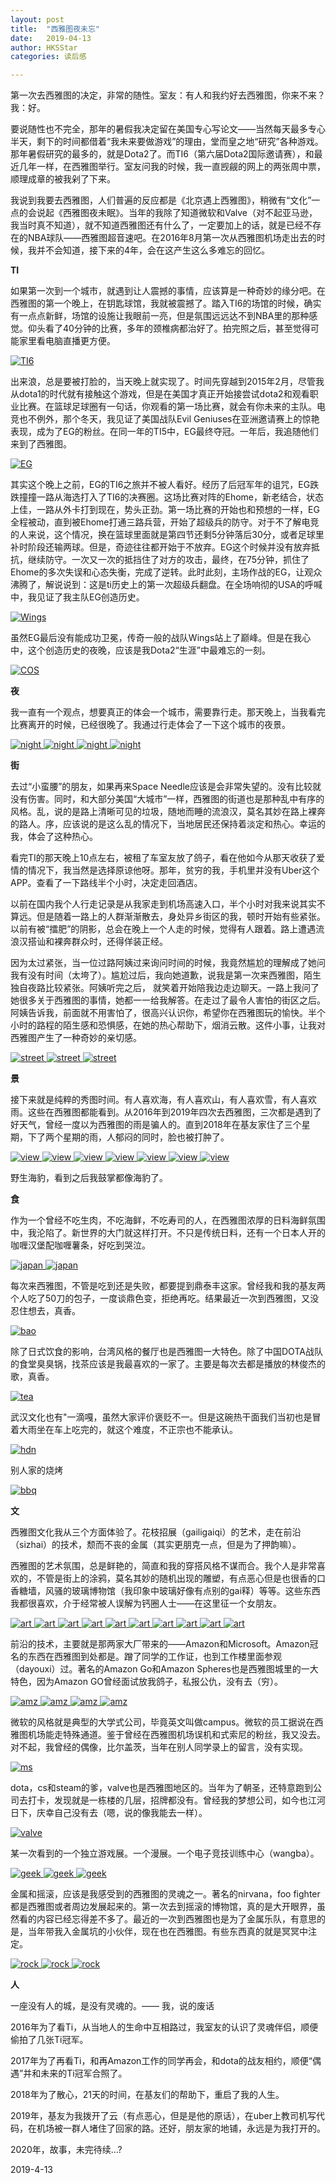 ```yaml
---
layout: post
title:  "西雅图夜未忘"
date:   2019-04-13
author: HKSStar
categories: 读后感

---
```


第一次去西雅图的决定，非常的随性。室友：有人和我约好去西雅图，你来不来？我：好。

要说随性也不完全，那年的暑假我决定留在美国专心写论文——当然每天最多专心半天，剩下的时间都借着“我未来要做游戏”的理由，堂而皇之地“研究”各种游戏。那年暑假研究的最多的，就是Dota2了。而TI6（第六届Dota2国际邀请赛），和最近几年一样，在西雅图举行。室友问我的时候，我一直觊觎的网上的两张周中票，顺理成章的被我剁了下来。

我说到我要去西雅图，人们普遍的反应都是《北京遇上西雅图》，稍微有“文化”一点的会说起《西雅图夜未眠》。当年的我除了知道微软和Valve（对不起亚马逊，我当时真不知道），就不知道西雅图还有什么了，一定要加上的话，就是已经不存在的NBA球队——西雅图超音速吧。在2016年8月第一次从西雅图机场走出去的时候，我并不会知道，接下来的4年，会在这产生这么多难忘的回忆。

**TI**


如果第一次到一个城市，就遇到让人震撼的事情，应该算是一种奇妙的缘分吧。在西雅图的第一个晚上，在钥匙球馆，我就被震撼了。踏入TI6的场馆的时候，确实有一点点新鲜，场馆的设施让我眼前一亮，但是氛围远远达不到NBA里的那种感觉。仰头看了40分钟的比赛，多年的颈椎病都治好了。拍完照之后，甚至觉得可能家里看电脑直播更方便。

<a href="https://radiump.github.io/myblog/assets/images/sea/1.jpg"  data-lightbox="falcon9-large">
  <img src="https://radiump.github.io/myblog/assets/images/sea/1.jpg" title="TI6">
</a>


出来浪，总是要被打脸的，当天晚上就实现了。时间先穿越到2015年2月，尽管我从dota1的时代就有接触这个游戏，但是在美国才真正开始接尝试dota2和观看职业比赛。在篮球足球圈有一句话，你观看的第一场比赛，就会有你未来的主队。电竞也不例外，那个冬天，我见证了美国战队Evil Geniuses在亚洲邀请赛上的惊艳表现，成为了EG的粉丝。在同一年的TI5中，EG最终夺冠。一年后，我追随他们来到了西雅图。

<a href="https://radiump.github.io/myblog/assets/images/sea/2.jpg"  data-lightbox="falcon9-large">
  <img src="https://radiump.github.io/myblog/assets/images/sea/2.jpg" title="EG">
</a>


其实这个晚上之前，EG的TI6之旅并不被人看好。经历了后冠军年的诅咒，EG跌跌撞撞一路从海选打入了TI6的决赛圈。这场比赛对阵的Ehome，新老结合，状态上佳，一路从外卡打到现在，势头正劲。第一场比赛的开始也和预想的一样，EG全程被动，直到被Ehome打通三路兵营，开始了超级兵的防守。对于不了解电竞的人来说，这个情况，换在篮球里面就是第四节还剩5分钟落后30分，或者足球里补时阶段还输两球。但是，奇迹往往都开始于不放弃。EG这个时候并没有放弃抵抗，继续防守。一次又一次的抵挡住了对方的攻击，最终，在75分钟，抓住了Ehome的多次失误和心态失衡，完成了逆转。此时此刻，主场作战的EG，让观众沸腾了，解说说到：这是ti历史上的第一次超级兵翻盘。在全场响彻的USA的呼喊中，我见证了我主队EG创造历史。


<a href="https://radiump.github.io/myblog/assets/images/sea/3.jpg"  data-lightbox="falcon9-large">
  <img src="https://radiump.github.io/myblog/assets/images/sea/3.jpg" title="Wings">
</a>

虽然EG最后没有能成功卫冕，传奇一般的战队Wings站上了巅峰。但是在我心中，这个创造历史的夜晚，应该是我Dota2“生涯”中最难忘的一刻。


<a href="https://radiump.github.io/myblog/assets/images/sea/4.jpg"  data-lightbox="falcon9-large">
  <img src="https://radiump.github.io/myblog/assets/images/sea/4.jpg" title="COS">
</a>

**夜**

我一直有一个观点，想要真正的体会一个城市，需要靠行走。那天晚上，当我看完比赛离开的时候，已经很晚了。我通过行走体会了一下这个城市的夜景。


<a href="https://radiump.github.io/myblog/assets/images/sea/5.jpg"  data-lightbox="falcon9-large">
  <img src="https://radiump.github.io/myblog/assets/images/sea/5.jpg" title="night">
</a>

<a href="https://radiump.github.io/myblog/assets/images/sea/6.jpg"  data-lightbox="falcon9-large">
  <img src="https://radiump.github.io/myblog/assets/images/sea/6.jpg" title="night">
</a>

<a href="https://radiump.github.io/myblog/assets/images/sea/7.jpg"  data-lightbox="falcon9-large">
  <img src="https://radiump.github.io/myblog/assets/images/sea/7.jpg" title="night">
</a>

<a href="https://radiump.github.io/myblog/assets/images/sea/8.jpg"  data-lightbox="falcon9-large">
  <img src="https://radiump.github.io/myblog/assets/images/sea/8.jpg" title="night">
</a>

**街**

去过“小蛮腰”的朋友，如果再来Space Needle应该是会非常失望的。没有比较就没有伤害。同时，和大部分美国“大城市”一样，西雅图的街道也是那种乱中有序的风格。乱，说的是路上清晰可见的垃圾，随地而睡的流浪汉，莫名其妙在路上裸奔的路人。序，应该说的是这么乱的情况下，当地居民还保持着淡定和热心。幸运的我，体会了这种热心。

看完TI的那天晚上10点左右，被租了车室友放了鸽子，看在他如今从那天收获了爱情的情况下，我当然是选择原谅他呀。那年，贫穷的我，手机里并没有Uber这个APP。查看了一下路线半个小时，决定走回酒店。

以前在国内我个人行走记录是从我家走到机场高速入口，半个小时对我来说其实不算远。但是随着一路上的人群渐渐散去，身处异乡街区的我，顿时开始有些紧张。以前有被“擂肥”的阴影，总会在晚上一个人走的时候，觉得有人跟着。路上遭遇流浪汉搭讪和裸奔群众时，还得佯装正经。

因为太过紧张，当一位过路阿姨过来询问时间的时候，我竟然尴尬的理解成了她问我有没有时间（太垮了）。尴尬过后，我向她道歉，说我是第一次来西雅图，陌生独自夜路比较紧张。阿姨听完之后， 就笑着开始陪我边走边聊天。一路上我问了她很多关于西雅图的事情，她都一一给我解答。在走过了最令人害怕的街区之后。阿姨告诉我，前面就不用害怕了，很高兴认识你，希望你在西雅图玩的愉快。半个小时的路程的陌生感和恐惧感，在她的热心帮助下，烟消云散。这件小事，让我对西雅图产生了一种奇妙的亲切感。

<a href="https://radiump.github.io/myblog/assets/images/sea/9.jpg"  data-lightbox="falcon9-large">
  <img src="https://radiump.github.io/myblog/assets/images/sea/9.jpg" title="street">
</a>
<a href="https://radiump.github.io/myblog/assets/images/sea/10.jpg"  data-lightbox="falcon9-large">
  <img src="https://radiump.github.io/myblog/assets/images/sea/10.jpg" title="street">
</a>
<a href="https://radiump.github.io/myblog/assets/images/sea/11.jpg"  data-lightbox="falcon9-large">
  <img src="https://radiump.github.io/myblog/assets/images/sea/11.jpg" title="street">
</a>


**景**

接下来就是纯粹的秀图时间。有人喜欢海，有人喜欢山，有人喜欢雪，有人喜欢雨。这些在西雅图都能看到。从2016年到2019年四次去西雅图，三次都是遇到了好天气，曾经一度以为西雅图的雨是骗人的。直到2018年在基友家住了三个星期，下了两个星期的雨，人郁闷的同时，脸也被打肿了。

<a href="https://radiump.github.io/myblog/assets/images/sea/12.jpg"  data-lightbox="falcon9-large">
  <img src="https://radiump.github.io/myblog/assets/images/sea/12.jpg" title="view">
</a>
<a href="https://radiump.github.io/myblog/assets/images/sea/13.jpg"  data-lightbox="falcon9-large">
  <img src="https://radiump.github.io/myblog/assets/images/sea/13.jpg" title="view">
</a>
<a href="https://radiump.github.io/myblog/assets/images/sea/14.jpg"  data-lightbox="falcon9-large">
  <img src="https://radiump.github.io/myblog/assets/images/sea/14.jpg" title="view">
</a>
<a href="https://radiump.github.io/myblog/assets/images/sea/15.jpg"  data-lightbox="falcon9-large">
  <img src="https://radiump.github.io/myblog/assets/images/sea/15.jpg" title="view">
</a>
<a href="https://radiump.github.io/myblog/assets/images/sea/16.jpg"  data-lightbox="falcon9-large">
  <img src="https://radiump.github.io/myblog/assets/images/sea/16.jpg" title="view">
</a>
<a href="https://radiump.github.io/myblog/assets/images/sea/17.jpg"  data-lightbox="falcon9-large">
  <img src="https://radiump.github.io/myblog/assets/images/sea/17.jpg" title="view">
</a>
<a href="https://radiump.github.io/myblog/assets/images/sea/18.jpg"  data-lightbox="falcon9-large">
  <img src="https://radiump.github.io/myblog/assets/images/sea/18.jpg" title="view">
</a>


野生海豹，看到之后我鼓掌都像海豹了。

**食**

作为一个曾经不吃生肉，不吃海鲜，不吃寿司的人，在西雅图浓厚的日料海鲜氛围中，我沦陷了。新世界的大门就这样打开。不只是传统日料，还有一个日本人开的咖喱汉堡配咖喱薯条，好吃到哭泣。

<a href="https://radiump.github.io/myblog/assets/images/sea/19.jpg"  data-lightbox="falcon9-large">
  <img src="https://radiump.github.io/myblog/assets/images/sea/19.jpg" title="japan">
</a>
<a href="https://radiump.github.io/myblog/assets/images/sea/20.jpg"  data-lightbox="falcon9-large">
  <img src="https://radiump.github.io/myblog/assets/images/sea/20.jpg" title="japan">
</a>





每次来西雅图，不管是吃到还是失败，都要提到鼎泰丰这家。曾经我和我的基友两个人吃了50刀的包子，一度谈鼎色变，拒绝再吃。结果最近一次到西雅图，又没忍住想去，真香。


<a href="https://radiump.github.io/myblog/assets/images/sea/21.jpg"  data-lightbox="falcon9-large">
  <img src="https://radiump.github.io/myblog/assets/images/sea/21.jpg" title="bao">
</a>




除了日式饮食的影响，台湾风格的餐厅也是西雅图一大特色。除了中国DOTA战队的食堂臭臭锅，找茶应该是我最喜欢的一家了。主要是每次去都是播放的林俊杰的歌，真香。

<a href="https://radiump.github.io/myblog/assets/images/sea/22.jpg"  data-lightbox="falcon9-large">
  <img src="https://radiump.github.io/myblog/assets/images/sea/22.jpg" title="tea">
</a>




武汉文化也有"一滴嘎，虽然大家评价褒贬不一。但是这碗热干面我们当初也是冒着大雨坐在车上吃完的，就这个难度，不正宗也不能承认。

<a href="https://radiump.github.io/myblog/assets/images/sea/23.jpg"  data-lightbox="falcon9-large">
  <img src="https://radiump.github.io/myblog/assets/images/sea/23.jpg" title="hdn">
</a>



别人家的烧烤

<a href="https://radiump.github.io/myblog/assets/images/sea/24.jpg"  data-lightbox="falcon9-large">
  <img src="https://radiump.github.io/myblog/assets/images/sea/24.jpg" title="bbq">
</a>



**文**

西雅图文化我从三个方面体验了。花枝招展（gailigaiqi）的艺术，走在前沿（sizhai）的技术，颓而不丧的金属（其实更朋克一点，但是为了押韵嘛）。

西雅图的艺术氛围，总是鲜艳的，简直和我的穿搭风格不谋而合。我个人是非常喜欢的，不管是街上的涂鸦，莫名其妙的随机出现的雕塑，有点恶心但是也很香的口香糖墙，风骚的玻璃博物馆（我印象中玻璃好像有点别的gai释）等等。这些东西我都很喜欢，介于经常被人误解为钙圈人士——在这里征一个女朋友。


<a href="https://radiump.github.io/myblog/assets/images/sea/25.jpg"  data-lightbox="falcon9-large">
  <img src="https://radiump.github.io/myblog/assets/images/sea/25.jpg" title="art">
</a>
<a href="https://radiump.github.io/myblog/assets/images/sea/26.jpg"  data-lightbox="falcon9-large">
  <img src="https://radiump.github.io/myblog/assets/images/sea/26.jpg" title="art">
</a>
<a href="https://radiump.github.io/myblog/assets/images/sea/27.jpg"  data-lightbox="falcon9-large">
  <img src="https://radiump.github.io/myblog/assets/images/sea/27.jpg" title="art">
</a>
<a href="https://radiump.github.io/myblog/assets/images/sea/28.jpg"  data-lightbox="falcon9-large">
  <img src="https://radiump.github.io/myblog/assets/images/sea/28.jpg" title="art">
</a>
<a href="https://radiump.github.io/myblog/assets/images/sea/29.jpg"  data-lightbox="falcon9-large">
  <img src="https://radiump.github.io/myblog/assets/images/sea/29.jpg" title="art">
</a>
<a href="https://radiump.github.io/myblog/assets/images/sea/30.jpg"  data-lightbox="falcon9-large">
  <img src="https://radiump.github.io/myblog/assets/images/sea/30.jpg" title="art">
</a>
<a href="https://radiump.github.io/myblog/assets/images/sea/31.jpg"  data-lightbox="falcon9-large">
  <img src="https://radiump.github.io/myblog/assets/images/sea/31.jpg" title="art">
</a>
<a href="https://radiump.github.io/myblog/assets/images/sea/32.jpg"  data-lightbox="falcon9-large">
  <img src="https://radiump.github.io/myblog/assets/images/sea/32.jpg" title="art">
</a>
<a href="https://radiump.github.io/myblog/assets/images/sea/33.jpg"  data-lightbox="falcon9-large">
  <img src="https://radiump.github.io/myblog/assets/images/sea/33.jpg" title="art">
</a>
<a href="https://radiump.github.io/myblog/assets/images/sea/34.jpg"  data-lightbox="falcon9-large">
  <img src="https://radiump.github.io/myblog/assets/images/sea/34.jpg" title="art">
</a>



前沿的技术，主要就是那两家大厂带来的——Amazon和Microsoft。Amazon冠名的东西在西雅图到处都是。蹭了同学的工作证，也到工作楼里面参观（dayouxi）过。著名的Amazon Go和Amazon Spheres也是西雅图城里的一大特色，因为Amazon GO曾经面试放我鸽子，私报公仇，没有去（穷）。


<a href="https://radiump.github.io/myblog/assets/images/sea/35.jpg"  data-lightbox="falcon9-large">
  <img src="https://radiump.github.io/myblog/assets/images/sea/35.jpg" title="amz">
</a>
<a href="https://radiump.github.io/myblog/assets/images/sea/36.jpg"  data-lightbox="falcon9-large">
  <img src="https://radiump.github.io/myblog/assets/images/sea/36.jpg" title="amz">
</a>
<a href="https://radiump.github.io/myblog/assets/images/sea/37.jpg"  data-lightbox="falcon9-large">
  <img src="https://radiump.github.io/myblog/assets/images/sea/37.jpg" title="amz">
</a>
<a href="https://radiump.github.io/myblog/assets/images/sea/38.jpg"  data-lightbox="falcon9-large">
  <img src="https://radiump.github.io/myblog/assets/images/sea/38.jpg" title="amz">
</a>


微软的风格就是典型的大学式公司，毕竟英文叫做campus。微软的员工据说在西雅图机场能走特殊通道。鉴于曾经在西雅图机场误机和式索尼的粉丝，我又没去。对不起，我曾经的偶像，比尔盖茨，当年在别人同学录上的留言，没有实现。

<a href="https://radiump.github.io/myblog/assets/images/sea/39.jpg"  data-lightbox="falcon9-large">
  <img src="https://radiump.github.io/myblog/assets/images/sea/39.jpg" title="ms">
</a>


dota，cs和steam的爹，valve也是西雅图地区的。当年为了朝圣，还特意跑到公司去打卡，发现就是一栋楼的几层，招牌都没有。曾经我的梦想公司，如今也江河日下，庆幸自己没有去（嗯，说的像我能去一样）。

<a href="https://radiump.github.io/myblog/assets/images/sea/40.jpg"  data-lightbox="falcon9-large">
  <img src="https://radiump.github.io/myblog/assets/images/sea/40.jpg" title="valve">
</a>


某一次看到的一个独立游戏展。一个漫展。一个电子竞技训练中心（wangba）。

<a href="https://radiump.github.io/myblog/assets/images/sea/41.jpg"  data-lightbox="falcon9-large">
  <img src="https://radiump.github.io/myblog/assets/images/sea/41.jpg" title="geek">
</a>
<a href="https://radiump.github.io/myblog/assets/images/sea/42.jpg"  data-lightbox="falcon9-large">
  <img src="https://radiump.github.io/myblog/assets/images/sea/42.jpg" title="geek">
</a>
<a href="https://radiump.github.io/myblog/assets/images/sea/43.jpg"  data-lightbox="falcon9-large">
  <img src="https://radiump.github.io/myblog/assets/images/sea/43.jpg" title="geek">
</a>


金属和摇滚，应该是我感受到的西雅图的灵魂之一。著名的nirvana，foo fighter都是西雅图或者周边发展起来的。第一次去到摇滚的博物馆，真的是大开眼界，虽然看的内容已经忘得差不多了。最近的一次到西雅图也是为了金属乐队，有意思的是，当年带我入金属坑的小伙伴，现在也在西雅图。有些东西真的就是冥冥中注定。


<a href="https://radiump.github.io/myblog/assets/images/sea/44.jpg"  data-lightbox="falcon9-large">
  <img src="https://radiump.github.io/myblog/assets/images/sea/44.jpg" title="rock">
</a>
<a href="https://radiump.github.io/myblog/assets/images/sea/45.jpg"  data-lightbox="falcon9-large">
  <img src="https://radiump.github.io/myblog/assets/images/sea/45.jpg" title="rock">
</a>
<a href="https://radiump.github.io/myblog/assets/images/sea/46.jpg"  data-lightbox="falcon9-large">
  <img src="https://radiump.github.io/myblog/assets/images/sea/46.jpg" title="rock">
</a>



**人**

一座没有人的城，是没有灵魂的。—— 我，说的废话

2016年为了看Ti，从当地人的生命中互相路过，我室友的认识了灵魂伴侣，顺便偷拍了几张Ti冠军。

2017年为了再看Ti，和再Amazon工作的同学再会，和dota的战友相约，顺便“偶遇”并和未来的Ti冠军合照了。

2018年为了散心，21天的时间，在基友们的帮助下，重启了我的人生。

2019年，基友为我拨开了云（有点恶心，但是是他的原话），在uber上教司机写代码，在机场被一群人堵住了回家的路。还好，朋友家的地铺，永远是为我打开的。

2020年，故事，未完待续...?

2019-4-13